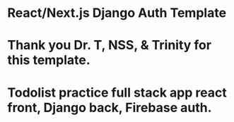# React/Next.js Django Auth Template
# Thank you Dr. T, NSS, & Trinity for this template. 
# Todolist  practice full stack app react front, Django back, Firebase auth. 
